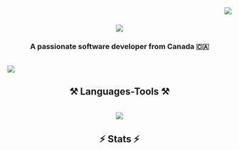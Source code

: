 <img align="right" src="https://visitor-badge.laobi.icu/badge?page_id=prestigetonio.prestigetonio" />

<h1 align="center">
    <img src="https://readme-typing-svg.herokuapp.com/?font=Righteous&size=35&center=true&vCenter=true&width=500&height=70&duration=4000&lines=Hi+There!+👋;+I'm+Tony+Fournales!;" />
</h1>

<h3 align="center">A passionate software developer from Canada 🇨🇦</h3>

<br/>

<a href="https://linkedin.com/in/tony-fournales" target="_blank">
    <img src="https://img.shields.io/badge/LinkedIn-0077B5?style=for-the-badge&logo=linkedin&logoColor=white" target="_blank" />
</a>
<h2 align="center">⚒️ Languages-Tools ⚒️</h2>
<br/>
<div align="center">
    <img src="https://skillicons.dev/icons?i=html,css,vscode,github" />
</div>

<h2 align="center">⚡ Stats ⚡</h2>

